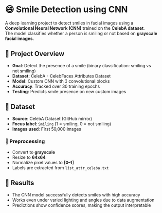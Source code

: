 # 😄 Smile Detection using CNN
A deep learning project to detect smiles in facial images using a **Convolutional Neural Network (CNN)** trained on the **CelebA dataset**.  
The model classifies whether a person is smiling or not based on **grayscale facial images**.

## 📌 Project Overview
- **Goal**: Detect the presence of a smile (binary classification: smiling vs not smiling)  
- **Dataset**: CelebA - CelebFaces Attributes Dataset  
- **Model**: Custom CNN with 3 convolutional blocks  
- **Accuracy**: Tracked over 30 training epochs  
- **Testing**: Predicts smile presence on new custom images  

## 📂 Dataset
- **Source**: CelebA Dataset (GitHub mirror)  
- **Focus label**: `Smiling` (1 = smiling, 0 = not smiling)  
- **Images used**: First 50,000 images  

### 🔧 Preprocessing
- Convert to **grayscale**
- Resize to **64x64**
- Normalize pixel values to **[0–1]**
- Labels are extracted from `list_attr_celeba.txt`

## 🎯 Results
- The CNN model successfully detects smiles with high accuracy
- Works even under varied lighting and angles due to data augmentation
- Predictions show confidence scores, making the output interpretable

